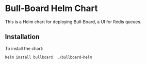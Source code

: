 # Bull-Board Helm Chart

This is a Helm chart for deploying Bull-Board, a UI for Redis queues.

## Installation

To install the chart:

```sh
helm install bullboard  ./bullboard-helm
